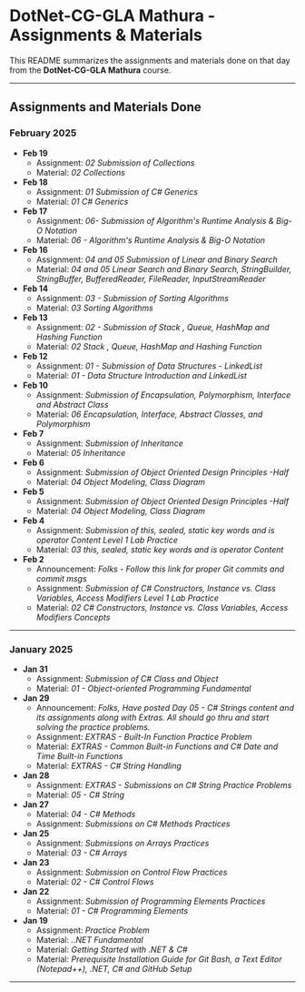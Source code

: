 # DotNet-CG-GLA Mathura - Assignments & Materials

This README summarizes the assignments and materials done on that day from the **DotNet-CG-GLA Mathura** course.

---

## Assignments and Materials Done

### **February 2025**
- **Feb 19**
  - Assignment: *02 Submission of Collections*
  - Material: *02 Collections*
- **Feb 18**
  - Assignment: *01 Submission of C# Generics*
  - Material: *01 C# Generics*
- **Feb 17**
  - Assignment: *06- Submission of Algorithm's Runtime Analysis & Big-O Notation*
  - Material: *06 - Algorithm's Runtime Analysis & Big-O Notation*
- **Feb 16**
  - Assignment: *04 and 05 Submission of Linear and Binary Search*
  - Material: *04 and 05 Linear Search and Binary Search, StringBuilder, StringBuffer, BufferedReader, FileReader, InputStreamReader*
- **Feb 14**
  - Assignment: *03 - Submission of Sorting Algorithms*
  - Material: *03 Sorting Algorithms*
- **Feb 13**
  - Assignment: *02 - Submission of Stack , Queue, HashMap and Hashing Function*
  - Material: *02 Stack , Queue, HashMap and Hashing Function*
- **Feb 12**
  - Assignment: *01 - Submission of Data Structures - LinkedList*
  - Material: *01 - Data Structure Introduction and LinkedList*
- **Feb 10**
  - Assignment: *Submission of Encapsulation, Polymorphism, Interface and Abstract Class*
  - Material: *06 Encapsulation, Interface, Abstract Classes, and Polymorphism*
- **Feb 7**
  - Assignment: *Submission of Inheritance*
  - Material: *05 Inheritance*
- **Feb 6**
  - Assignment: *Submission of Object Oriented Design Principles -Half*
  - Material: *04 Object Modeling, Class Diagram*
- **Feb 5**
  - Assignment: *Submission of Object Oriented Design Principles -Half*
  - Material: *04 Object Modeling, Class Diagram*
- **Feb 4**
  - Assignment: *Submission of this, sealed, static key words and is operator Content Level 1 Lab Practice*
  - Material: *03 this, sealed, static key words and is operator Content*
- **Feb 2**
  - Announcement: *Folks - Follow this link for proper Git commits and commit msgs*  
  - Assignment: *Submission of C# Constructors, Instance vs. Class Variables, Access Modifiers Level 1 Lab Practice*
  - Material: *02 C# Constructors, Instance vs. Class Variables, Access Modifiers Concepts*

---

### **January 2025**
- **Jan 31**
  - Assignment: *Submission of C# Class and Object*
  - Material: *01 - Object-oriented Programming Fundamental*
- **Jan 29**
  - Announcement: *Folks, Have posted Day 05 - C# Strings content and its assignments along with Extras. All should go thru and start solving the practice problems.*
  - Assignment: *EXTRAS - Built-In Function Practice Problem*
  - Material: *EXTRAS - Common Built-in Functions and C# Date and Time Built-in Functions*
  - Material: *EXTRAS - C# String Handling*
- **Jan 28**
  - Assignment: *EXTRAS - Submissions on C# String Practice Problems*
  - Material: *05 - C# String*
- **Jan 27**
  - Material: *04 - C# Methods*
  - Assignment: *Submissions on C# Methods Practices*
- **Jan 25**
  - Assignment: *Submissions on Arrays Practices*
  - Material: *03 - C# Arrays*
- **Jan 23**
  - Assignment: *Submission on Control Flow Practices*
  - Material: *02 - C# Control Flows*
- **Jan 22**
  - Assignment: *Submission of Programming Elements Practices*
  - Material: *01 - C# Programming Elements*
- **Jan 19**
  - Assignment: *Practice Problem*
  - Material: *..NET Fundamental*
  - Material: *Getting Started with .NET & C#*
  - Material: *Prerequisite Installation Guide for Git Bash, a Text Editor (Notepad++), .NET, C# and GitHub Setup*

---
